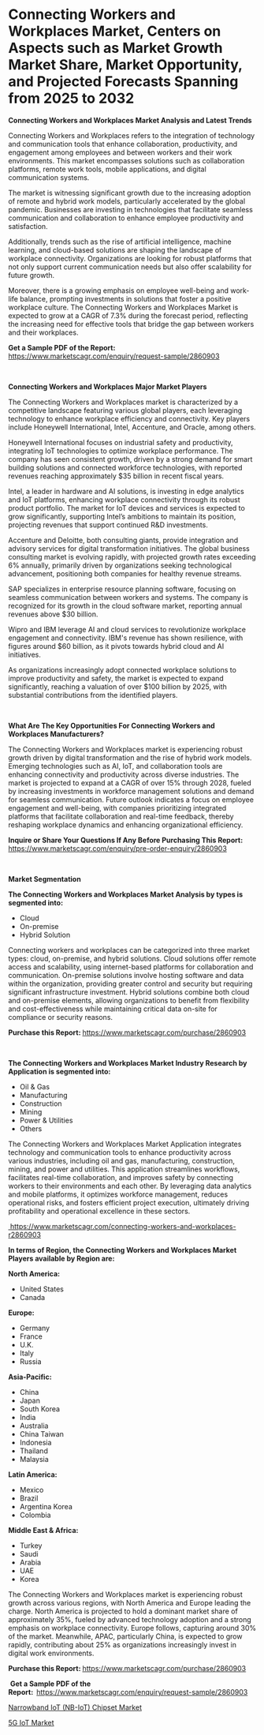 <p><h1>Connecting Workers and Workplaces Market, Centers on Aspects such as Market Growth Market Share, Market Opportunity, and Projected Forecasts Spanning from 2025 to 2032</h1></p><p><strong>Connecting Workers and Workplaces Market Analysis and Latest Trends</strong></p>
<p><p>Connecting Workers and Workplaces refers to the integration of technology and communication tools that enhance collaboration, productivity, and engagement among employees and between workers and their work environments. This market encompasses solutions such as collaboration platforms, remote work tools, mobile applications, and digital communication systems. </p><p>The market is witnessing significant growth due to the increasing adoption of remote and hybrid work models, particularly accelerated by the global pandemic. Businesses are investing in technologies that facilitate seamless communication and collaboration to enhance employee productivity and satisfaction. </p><p>Additionally, trends such as the rise of artificial intelligence, machine learning, and cloud-based solutions are shaping the landscape of workplace connectivity. Organizations are looking for robust platforms that not only support current communication needs but also offer scalability for future growth. </p><p>Moreover, there is a growing emphasis on employee well-being and work-life balance, prompting investments in solutions that foster a positive workplace culture. The Connecting Workers and Workplaces Market is expected to grow at a CAGR of 7.3% during the forecast period, reflecting the increasing need for effective tools that bridge the gap between workers and their workplaces.</p></p>
<p><strong>Get a Sample PDF of the Report:&nbsp;</strong> <a href="https://www.marketscagr.com/enquiry/request-sample/2860903?utm_campaign=2010&utm_medium=2&utm_source=Github&utm_content=ia&utm_term=12032025&utm_id=connecting-workers-and-workplaces">https://www.marketscagr.com/enquiry/request-sample/2860903</a></p>
<p>&nbsp;</p>
<p><strong>Connecting Workers and Workplaces Major Market Players</strong></p>
<p><p>The Connecting Workers and Workplaces market is characterized by a competitive landscape featuring various global players, each leveraging technology to enhance workplace efficiency and connectivity. Key players include Honeywell International, Intel, Accenture, and Oracle, among others. </p><p>Honeywell International focuses on industrial safety and productivity, integrating IoT technologies to optimize workplace performance. The company has seen consistent growth, driven by a strong demand for smart building solutions and connected workforce technologies, with reported revenues reaching approximately $35 billion in recent fiscal years.</p><p>Intel, a leader in hardware and AI solutions, is investing in edge analytics and IoT platforms, enhancing workplace connectivity through its robust product portfolio. The market for IoT devices and services is expected to grow significantly, supporting Intel’s ambitions to maintain its position, projecting revenues that support continued R&D investments.</p><p>Accenture and Deloitte, both consulting giants, provide integration and advisory services for digital transformation initiatives. The global business consulting market is evolving rapidly, with projected growth rates exceeding 6% annually, primarily driven by organizations seeking technological advancement, positioning both companies for healthy revenue streams.</p><p>SAP specializes in enterprise resource planning software, focusing on seamless communication between workers and systems. The company is recognized for its growth in the cloud software market, reporting annual revenues above $30 billion.</p><p>Wipro and IBM leverage AI and cloud services to revolutionize workplace engagement and connectivity. IBM's revenue has shown resilience, with figures around $60 billion, as it pivots towards hybrid cloud and AI initiatives.</p><p>As organizations increasingly adopt connected workplace solutions to improve productivity and safety, the market is expected to expand significantly, reaching a valuation of over $100 billion by 2025, with substantial contributions from the identified players.</p></p>
<p>&nbsp;</p>
<p><strong>What Are The Key Opportunities For Connecting Workers and Workplaces Manufacturers?</strong></p>
<p><p>The Connecting Workers and Workplaces market is experiencing robust growth driven by digital transformation and the rise of hybrid work models. Emerging technologies such as AI, IoT, and collaboration tools are enhancing connectivity and productivity across diverse industries. The market is projected to expand at a CAGR of over 15% through 2028, fueled by increasing investments in workforce management solutions and demand for seamless communication. Future outlook indicates a focus on employee engagement and well-being, with companies prioritizing integrated platforms that facilitate collaboration and real-time feedback, thereby reshaping workplace dynamics and enhancing organizational efficiency.</p></p>
<p><strong>Inquire or Share Your Questions If Any Before Purchasing This Report:</strong> <a href="https://www.marketscagr.com/enquiry/pre-order-enquiry/2860903?utm_campaign=2010&utm_medium=2&utm_source=Github&utm_content=ia&utm_term=12032025&utm_id=connecting-workers-and-workplaces">https://www.marketscagr.com/enquiry/pre-order-enquiry/2860903</a></p>
<p>&nbsp;</p>
<p><strong>Market Segmentation</strong></p>
<p><strong>The Connecting Workers and Workplaces Market Analysis by types is segmented into:</strong></p>
<p><ul><li>Cloud</li><li>On-premise</li><li>Hybrid Solution</li></ul></p>
<p><p>Connecting workers and workplaces can be categorized into three market types: cloud, on-premise, and hybrid solutions. Cloud solutions offer remote access and scalability, using internet-based platforms for collaboration and communication. On-premise solutions involve hosting software and data within the organization, providing greater control and security but requiring significant infrastructure investment. Hybrid solutions combine both cloud and on-premise elements, allowing organizations to benefit from flexibility and cost-effectiveness while maintaining critical data on-site for compliance or security reasons.</p></p>
<p><strong>Purchase this Report:&nbsp;</strong><a href="https://www.marketscagr.com/purchase/2860903?utm_campaign=2010&utm_medium=2&utm_source=Github&utm_content=ia&utm_term=12032025&utm_id=connecting-workers-and-workplaces">https://www.marketscagr.com/purchase/2860903</a></p>
<p>&nbsp;</p>
<p><strong>The Connecting Workers and Workplaces Market Industry Research by Application is segmented into:</strong></p>
<p><ul><li>Oil & Gas</li><li>Manufacturing</li><li>Construction</li><li>Mining</li><li>Power & Utilities</li><li>Others</li></ul></p>
<p><p>The Connecting Workers and Workplaces Market Application integrates technology and communication tools to enhance productivity across various industries, including oil and gas, manufacturing, construction, mining, and power and utilities. This application streamlines workflows, facilitates real-time collaboration, and improves safety by connecting workers to their environments and each other. By leveraging data analytics and mobile platforms, it optimizes workforce management, reduces operational risks, and fosters efficient project execution, ultimately driving profitability and operational excellence in these sectors.</p></p>
<p><a href="https://www.marketscagr.com/connecting-workers-and-workplaces-r2860903?utm_campaign=2010&utm_medium=2&utm_source=Github&utm_content=ia&utm_term=12032025&utm_id=connecting-workers-and-workplaces">&nbsp;https://www.marketscagr.com/connecting-workers-and-workplaces-r2860903</a></p>
<p><strong>In terms of Region, the Connecting Workers and Workplaces Market Players available by Region are:</strong></p>
<p>
    <p> <strong> North America: </strong>
        <ul>
            <li>United States</li>
            <li>Canada</li>
        </ul>
        </p> 
    <p> <strong> Europe: </strong>
        <ul>
            <li>Germany</li>
            <li>France</li>
            <li>U.K.</li>
            <li>Italy</li>
            <li>Russia</li>
        </ul>
        </p> 
    <p> <strong> Asia-Pacific: </strong>
        <ul>
            <li>China</li>
            <li>Japan</li>
            <li>South Korea</li>
            <li>India</li>
            <li>Australia</li>
            <li>China Taiwan</li>
            <li>Indonesia</li>
            <li>Thailand</li>
            <li>Malaysia</li>
        </ul>
        </p> 
    <p> <strong> Latin America: </strong>
        <ul>
            <li>Mexico</li>
            <li>Brazil</li>
            <li>Argentina Korea</li>
            <li>Colombia</li>
        </ul>
        </p> 
    <p> <strong> Middle East & Africa: </strong>
        <ul>
            <li>Turkey</li>
            <li>Saudi</li>
            <li>Arabia</li>
            <li>UAE</li>
            <li>Korea</li>
        </ul>
    </p>
    </p>
<p><p>The Connecting Workers and Workplaces market is experiencing robust growth across various regions, with North America and Europe leading the charge. North America is projected to hold a dominant market share of approximately 35%, fueled by advanced technology adoption and a strong emphasis on workplace connectivity. Europe follows, capturing around 30% of the market. Meanwhile, APAC, particularly China, is expected to grow rapidly, contributing about 25% as organizations increasingly invest in digital work environments.</p></p>
<p><strong>Purchase this Report: </strong><a href="https://www.marketscagr.com/purchase/2860903?utm_campaign=2010&utm_medium=2&utm_source=Github&utm_content=ia&utm_term=12032025&utm_id=connecting-workers-and-workplaces">https://www.marketscagr.com/purchase/2860903</a></p>
<p>&nbsp;<strong>Get a Sample PDF of the Report:&nbsp;&nbsp;</strong><a href="https://www.marketscagr.com/enquiry/request-sample/2860903?utm_campaign=2010&utm_medium=2&utm_source=Github&utm_content=ia&utm_term=12032025&utm_id=connecting-workers-and-workplaces">https://www.marketscagr.com/enquiry/request-sample/2860903</a></p>
<p><strong></strong></p>
<p><p><a href="https://github.com/salkidtodo/Market-Research-Report-List-1/blob/main/narrowband-iot-nb-iot-chipset-market.md?utm_campaign=2010&utm_medium=2&utm_source=Github&utm_content=ia&utm_term=12032025&utm_id=connecting-workers-and-workplaces">Narrowband IoT (NB-IoT) Chipset Market</a></p><p><a href="https://github.com/BryceTownsendr/Market-Research-Report-List-7/blob/main/5g-iot-market.md?utm_campaign=2010&utm_medium=2&utm_source=Github&utm_content=ia&utm_term=12032025&utm_id=connecting-workers-and-workplaces">5G IoT Market</a></p></p>
